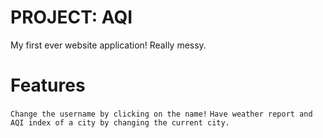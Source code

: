 # PROJECT: AQI

My first ever website application! Really messy.

# Features

`Change the username by clicking on the name!`
`Have weather report and AQI index of a city by changing the current city.`
